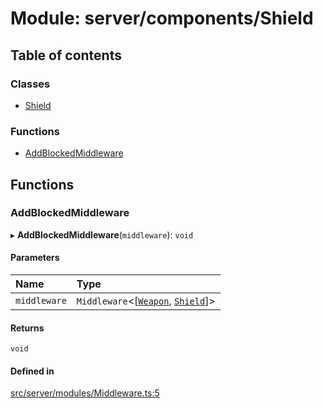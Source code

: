 # Module: server/components/Shield

## Table of contents

### Classes

- [Shield](../wiki/server.components.Shield.Shield)

### Functions

- [AddBlockedMiddleware](../wiki/server.components.Shield#addblockedmiddleware)

## Functions

### AddBlockedMiddleware

▸ **AddBlockedMiddleware**(`middleware`): `void`

#### Parameters

| Name | Type |
| :------ | :------ |
| `middleware` | `Middleware`<[[`Weapon`](../wiki/server.components.Weapon.Weapon), [`Shield`](../wiki/server.components.Shield.Shield)]\> |

#### Returns

`void`

#### Defined in

[src/server/modules/Middleware.ts:5](https://github.com/hatmatty/AET/blob/5e435eb/src/server/modules/Middleware.ts#L5)
